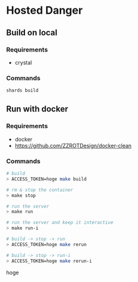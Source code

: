 # Hosted Danger

## Build on local

### Requirements
- crystal

### Commands
```bash
shards build
```

## Run with docker

### Requirements
- docker
- https://github.com/ZZROTDesign/docker-clean

### Commands
```bash
# build
> ACCESS_TOKEN=hoge make build

# rm & stop the container
> make stop

# run the server
> make run

# run the server and keep it interactive
> make run-i

# build -> stop -> run
> ACCESS_TOKEN=hoge make rerun

# build -> stop -> run-i
> ACCESS_TOKEN=hoge make rerun-i
```

hoge
